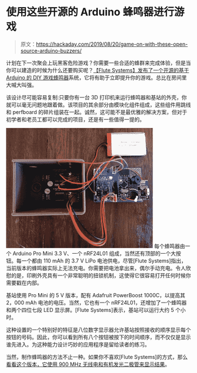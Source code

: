 # 使用这些开源的 Arduino 蜂鸣器进行游戏

> 原文：<https://hackaday.com/2019/08/20/game-on-with-these-open-source-arduino-buzzers/>

计划在下一次聚会上玩黑客危险游戏？你需要一些合适的蜂群来完成体验，但是当你可以建造的时候为什么还要购买呢？[【Flute Systems】发布了一个开源的基于 Arduino 的 DIY 游戏蜂鸣器](https://flutesystems.blogspot.com/2019/08/wireless-quiz-buzzer.html)系统，它将有助于立即提升你的游戏。总比在房间里大喊大叫强。

该设计尽可能容易复制:只要你有一台 3D 打印机来运行蜂鸣器和基站的外壳，你就可以毫无问题地跟着做。该项目的其余部分由模块化组件组成，这些组件用跳线和 perfboard 的碎片组装在一起。诚然，这可能不是最优雅的解决方案，但对于初学者和老员工都可以完成的项目，还是有一些值得一提的。

[![](img/ce372b6469dcad6aa8f95cd0e6fc9131.png)](https://hackaday.com/wp-content/uploads/2019/08/ardubuzz_detail.jpg) 每个蜂鸣器由一个 Arduino Pro Mini 3.3 V、一个 nRF24L01 组成，当然还有顶部的一个大按钮。每一个都由 110 mAh 的 3.7 V LiPo 电池供电，尽管[Flute Systems]指出，当前版本的蜂鸣器实际上无法充电。你需要把电池拿出来，偶尔手动充电。令人欣慰的是，印刷外壳具有一个非常聪明的扭锁机制，这使得它很容易打开任何时候你需要戳在内部。

基站使用 Pro Mini 的 5 V 版本，配有 Adafruit PowerBoost 1000C，以提高其 2，000 mAh 电池的电压。当然，它也有一个 nRF24L01，还增加了一个蜂鸣器和两个四位七段 LED 显示屏。[Flute Systems]表示，基站可以运行大约 5 个小时。

这种设置的一个特别好的特征是八位数字显示器允许基站按照接收的顺序显示每个按钮的号码。因此，你可以看到所有八个按钮被按下的时间顺序，而不仅仅是显示谁先进入。为这种能力设计巧妙的应用程序是留给读者的练习。

当然，制作蜂鸣器的方法不止一种。如果你不喜欢[Flute Systems]的方式，那么[看看这个版本，它使用 900 MHz 无线电和有机发光二极管来显示结果](https://hackaday.com/2016/10/08/wireless-trivia-game-buzzers-using-hoperf-rfm69/)。